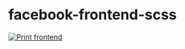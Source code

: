 # facebook-frontend-scss

[![Print frontend](https://i.imgur.com/Bu0P30h.png "Print frontend")](https://i.imgur.com/Bu0P30h.png "Print frontend")
